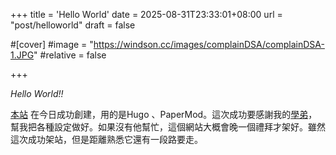 +++
title = 'Hello World'
date = 2025-08-31T23:33:01+08:00
url = "post/helloworld"
draft = false

#[cover]
#image = "https://windson.cc/images/complainDSA/complainDSA-1.JPG"
#relative = false

+++

*Hello World!!*
<!--more-->
[本站](https://windson.cc/) 在今日成功創建，用的是Hugo 、PaperMod。這次成功要感謝我的[學弟](https://iach.cc)，幫我把各種設定做好。如果沒有他幫忙，這個網站大概會晚一個禮拜才架好。雖然這次成功架站，但是距離熟悉它還有一段路要走。
